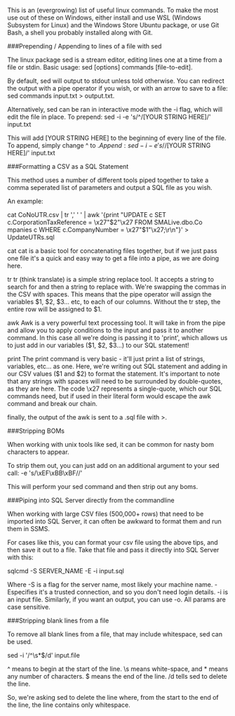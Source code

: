 This is an (evergrowing) list of useful linux commands. To make the most use out of these on Windows, either install and use WSL (Windows Subsystem for Linux) and the Windows Store Ubuntu package, or use Git Bash, a shell you probably installed along with Git.

###Prepending / Appending to lines of a file with sed

The linux package sed is a stream editor, editing lines one at a time from a file or stdin.
Basic usage: sed [options] commands [file-to-edit].

By default, sed will output to stdout unless told otherwise. You can redirect the output with a pipe operator if you wish, or with an arrow to save to a file: sed commands input.txt > output.txt.

Alternatively, sed can be ran in interactive mode with the -i flag, which will edit the file in place.
To prepend: sed -i -e 's/^/[YOUR STRING HERE]/' input.txt

This will add [YOUR STRING HERE] to the beginning of every line of the file. To append, simply change ^ to $.
Append: sed -i -e 's/$/[YOUR STRING HERE]/' input.txt





###Formatting a CSV as a SQL Statement

This method uses a number of different tools piped together to take a comma seperated list of parameters and output a SQL file as you wish.

An example:

cat CoNoUTR.csv | 
tr ',' ' ' | 
awk '{print "UPDATE c SET c.CorporationTaxReference = \x27"$2"\x27 FROM SMALive.dbo.Co
mpanies c WHERE c.CompanyNumber = \x27"$1"\x27;\r\n"}' > UpdateUTRs.sql

cat
cat is a basic tool for concatenating files together, but if we just pass one file it's a quick and easy way to get a file into a pipe, as we are doing here.

tr
tr (think translate) is a simple string replace tool. It accepts a string to search for and then a string to replace with. We're swapping the commas in the CSV with spaces. This means that the pipe operator will assign the variables $1, $2, $3... etc, to each of our columns. Without the tr step, the entire row will be assigned to $1.

awk
Awk is a very powerful text processing tool. It will take in from the pipe and allow you to apply conditions to the input and pass it to another command. In this case all we're doing is passing it to 'print', which allows us to just add in our variables ($1, $2, $3...) to our SQL statement!

print
The print command is very basic - it'll just print a list of strings, variables, etc... as one. Here, we're writing out SQL statement and adding in our CSV values ($1 and $2) to format the statement. It's important to note that any strings with spaces will need to be surrounded by double-quotes, as they are here. The code \x27 represents a single-quote, which our SQL commands need, but if used in their literal form would escape the awk command and break our chain.

finally, the output of the awk is sent to a .sql file with >.






###Stripping BOMs

When working with unix tools like sed, it can be common for nasty bom characters to appear.

To strip them out, you can just add on an additional argument to your sed call:
-e 's/\xEF\xBB\xBF//'

This will perform your sed command and then strip out any boms.





###Piping into SQL Server directly from the commandline

When working with large CSV files (500,000+ rows) that need to be imported into SQL Server, it can often be awkward to format them and run them in SSMS.

For cases like this, you can format your csv file using the above tips, and then save it out to a file. Take that file and pass it directly into SQL Server with this:

sqlcmd -S SERVER_NAME -E -i input.sql

Where -S is a flag for the server name, most likely your machine name.
-Especifies it's a trusted connection, and so you don't need login details.
-i is an input file. Similarly, if you want an output, you can use -o.
All params are case sensitive.






###Stripping blank lines from a file

To remove all blank lines from a file, that may include whitespace, sed can be used.

sed -i '/^\s*$/d' input.file

^ means to begin at the start of the line.
\s means white-space, and * means any number of characters.
$ means the end of the line.
/d tells sed to delete the line.

So, we're asking sed to delete the line where, from the start to the end of the line, the line contains only whitespace.
